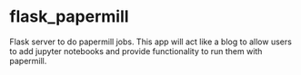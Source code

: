 # flask_papermill
Flask server to do papermill jobs.  This app will act like a blog to allow users to add jupyter notebooks and provide functionality to run them with papermill.
